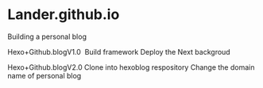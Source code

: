 # Lander.github.io  
Building a personal blog

Hexo+Github.blogV1.0 
  Build framework
  Deploy the Next backgroud
  
Hexo+Github.blogV2.0 
  Clone into hexoblog respository
  Change the domain name of personal blog
